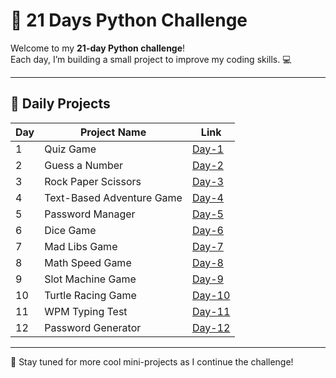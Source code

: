 # 🐍 21 Days Python Challenge

Welcome to my **21-day Python challenge**!  
Each day, I’m building a small project to improve my coding skills. 💻

---

## 📅 Daily Projects

| Day | Project Name              | Link             |
|-----|---------------------------|------------------|
| 1   | Quiz Game                 | [Day-1](Day-1/)   |
| 2   | Guess a Number            | [Day-2](Day-2/)   |
| 3   | Rock Paper Scissors       | [Day-3](Day-3/)   |
| 4   | Text-Based Adventure Game | [Day-4](Day-4/)   |
| 5   | Password Manager          | [Day-5](Day-5/)   |
| 6   | Dice Game                 | [Day-6](Day-6/)   |
| 7   | Mad Libs Game             | [Day-7](Day-7/)   |
| 8   | Math Speed Game           | [Day-8](Day-8/)   |
| 9   | Slot Machine Game         | [Day-9](Day-9/)   |
| 10  | Turtle Racing Game        | [Day-10](Day-10/) |
| 11  | WPM Typing Test           | [Day-11](Day-11/) |
| 12  | Password Generator        | [Day-12](Day-12/) |



---

🎯 Stay tuned for more cool mini-projects as I continue the challenge!
